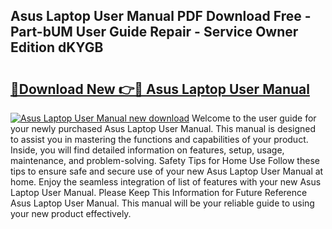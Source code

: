 ## Asus Laptop User Manual PDF Download Free - Part-bUM User Guide Repair - Service Owner Edition dKYGB

# <h2><a href="http://bc37057.oget.top/?id=Asus+Laptop+User+Manual">🔗Download New 👉🔴 Asus Laptop User Manual</a></h2>

[![Asus Laptop User Manual new download](https://i.imgur.com/5g1atiW.png)](http://bc37057.oget.top/?id=Asus+Laptop+User+Manual)
Welcome to the user guide for your newly purchased Asus Laptop User Manual. This manual is designed to assist you in mastering the functions and capabilities of your product. Inside, you will find detailed information on features, setup, usage, maintenance, and problem-solving. Safety Tips for Home Use Follow these tips to ensure safe and secure use of your new Asus Laptop User Manual at home. Enjoy the seamless integration of list of features with your new Asus Laptop User Manual. Please Keep This Information for Future Reference Asus Laptop User Manual. This manual will be your reliable guide to using your new product effectively.
